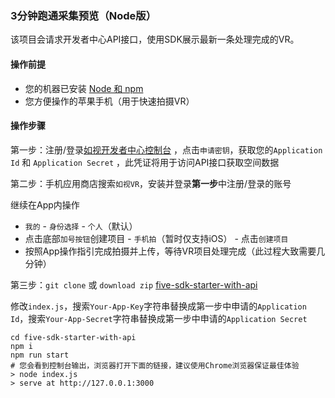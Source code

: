 ### 3分钟跑通采集预览（Node版）

该项目会请求开发者中心API接口，使用SDK展示最新一条处理完成的VR。

#### 操作前提

- 您的机器已安装 [Node 和 npm](https://nodejs.org/en/)
- 您方便操作的苹果手机（用于快速拍摄VR）

#### 操作步骤

第一步：注册/登录[如视开发者中心控制台](https://developers.realsee.com/console) ，点击`申请密钥`，获取您的`Application Id` 和 `Application Secret`
，此凭证将用于访问API接口获取空间数据

第二步：手机应用商店搜索`如视VR`，安装并登录**第一步**中注册/登录的账号

继续在App内操作

- `我的` - `身份选择` - `个人`（默认）
- 点击底部`加号按钮`创建项目 - `手机拍`（暂时仅支持iOS） - 点击`创建项目`
- 按照App操作指引完成拍摄并上传，等待VR项目处理完成（此过程大致需要几分钟）

第三步：`git clone` 或 `download zip` [five-sdk-starter-with-api](https://github.com/realsee-developer/five-sdk-starter-with-api)

修改`index.js`，搜索`Your-App-Key`字符串替换成第一步中申请的`Application Id`，搜索`Your-App-Secret`字符串替换成第一步中申请的`Application Secret`

```shell
cd five-sdk-starter-with-api
npm i
npm run start
# 您会看到控制台输出，浏览器打开下面的链接，建议使用Chrome浏览器保证最佳体验
> node index.js
> serve at http://127.0.0.1:3000
```


